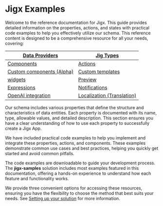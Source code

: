 # Jigx Examples

Welcome to the reference documentation for Jigx. This guide provides detailed information on the properties, actions, and states with practical code examples to help you effectively utilize our schema. This reference content is designed to be a comprehensive resource for all your needs, covering:

| [Data Providers](<docs/Data Providers.md>)                       | [Jig Types](<docs/Jig Types.md>)                                          |
| ---------------------------------------------------------------- | ------------------------------------------------------------------------- |
| [Components](docs/Components.md)                                 | [Actions](docs/Actions.md)                                                |
| [Custom components (Alpha)](<docs/Custom components _Alpha_.md>) | [Custom templates](<docs/Custom components _Alpha_/Templates _Alpha_.md>) |
| [widgets](docs/Widgets.md)                                       | [Preview](docs/Preview.md)                                                |
| [Expressions](docs/Expressions.md)                               | [Notifications](docs/Notifications.md)                                    |
| [OpenAI integration](<docs/OpenAI integration.md>)               | [Localization (Translation)](<docs/Localization _Translation_.md>)        |

Our schema includes various properties that define the structure and characteristics of data entities. Each property is documented with its name, type, allowable values, and detailed description. This section ensures you have a clear understanding of how to use each property to successfully create a Jigx App.

We have included practical code examples to help you implement and integrate these properties, actions, and components. These examples demonstrate common use cases and best practices, helping you quickly get started and avoid common pitfalls.

The code examples are downloadable to guide your development process. The **jigx-samples** solution includes most examples featured in this documentation, offering a hands-on experience to understand how each feature and functionality works.

We provide three convenient options for accessing these resources, ensuring you have the flexibility to choose the method that best suits your needs. See [Setting up your solution](broken-reference) for more information.
